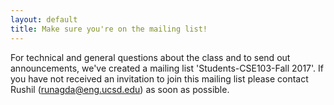 ```yaml
---
layout: default
title: Make sure you're on the mailing list!
---
```


For technical and general questions about the class and to send out announcements, we've created a mailing list 'Students-CSE103-Fall 2017'. If you have not received an invitation to join this mailing list please contact Rushil (runagda@eng.ucsd.edu) as soon as possible. 
